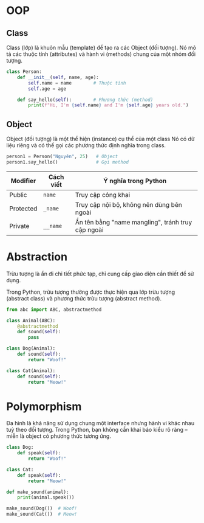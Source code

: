# OOP

## Class

Class (lớp) là khuôn mẫu (template) để tạo ra các Object (đối tượng).
Nó mô tả các thuộc tính (attributes) và hành vi (methods) chung của một nhóm đối tượng.

```python
class Person:
    def __init__(self, name, age):
        self.name = name        # Thuộc tính
        self.age = age

    def say_hello(self):        # Phương thức (method)
        print(f"Hi, I'm {self.name} and I'm {self.age} years old.")
```

## Object

Object (đối tượng) là một thể hiện (instance) cụ thể của một class
Nó có dữ liệu riêng và có thể gọi các phương thức định nghĩa trong class.

```python
person1 = Person("Nguyên", 25)   # Object
person1.say_hello()              # Gọi method
```

| Modifier  | Cách viết | Ý nghĩa trong Python                              |
| --------- | --------- | ------------------------------------------------- |
| Public    | `name`    | Truy cập công khai                                |
| Protected | `_name`   | Truy cập nội bộ, không nên dùng bên ngoài         |
| Private   | `__name`  | Ẩn tên bằng "name mangling", tránh truy cập ngoài |

# Abstraction

Trừu tượng là ẩn đi chi tiết phức tạp, chỉ cung cấp giao diện cần thiết để sử dụng.

Trong Python, trừu tượng thường được thực hiện qua lớp trừu tượng (abstract class) và phương thức trừu tượng (abstract method).

```python
from abc import ABC, abstractmethod

class Animal(ABC):
    @abstractmethod
    def sound(self):
        pass

class Dog(Animal):
    def sound(self):
        return "Woof!"

class Cat(Animal):
    def sound(self):
        return "Meow!"
```

# Polymorphism

Đa hình là khả năng sử dụng chung một interface nhưng hành vi khác nhau tuỳ theo đối tượng.
Trong Python, bạn không cần khai báo kiểu rõ ràng – miễn là object có phương thức tương ứng.

```python
class Dog:
    def speak(self):
        return "Woof!"

class Cat:
    def speak(self):
        return "Meow!"

def make_sound(animal):
    print(animal.speak())

make_sound(Dog())  # Woof!
make_sound(Cat())  # Meow!
```
